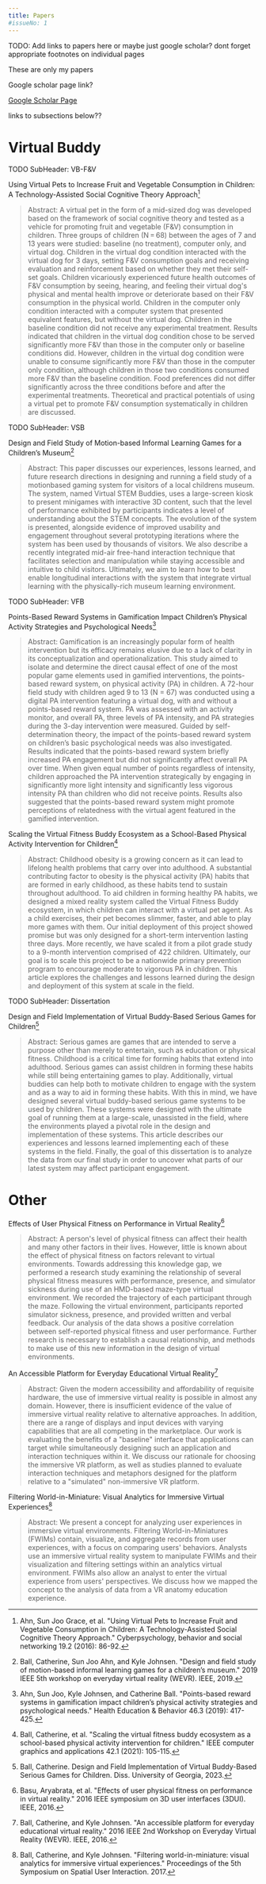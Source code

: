 ```yaml
---
title: Papers
#issueNo: 1
---
```


TODO: Add links to papers here or maybe just google scholar? dont forget appropriate footnotes on individual pages

These are only my papers

Google scholar page link?

[Google Scholar Page](https://scholar.google.com/citations?hl=en&user=bljBlOQAAAAJ)

links to subsections below??

<div class="article-header">

# Virtual Buddy
</div>

TODO SubHeader: VB-F&V

Using Virtual Pets to Increase Fruit and Vegetable Consumption in Children: A Technology-Assisted Social Cognitive Theory Approach[^f&v1]
>Abstract: A virtual pet in the form of a mid-sized dog was developed based on the framework of social cognitive theory and tested as a vehicle for promoting fruit and vegetable (F&V) consumption in children. Three groups of children (N = 68) between the ages of 7 and 13 years were studied: baseline (no treatment), computer only, and virtual dog. Children in the virtual dog condition interacted with the virtual dog for 3 days, setting F&V consumption goals and receiving evaluation and reinforcement based on whether they met their self-set goals. Children vicariously experienced future health outcomes of F&V consumption by seeing, hearing, and feeling their virtual dog's physical and mental health improve or deteriorate based on their F&V consumption in the physical world. Children in the computer only condition interacted with a computer system that presented equivalent features, but without the virtual dog. Children in the baseline condition did not receive any experimental treatment. Results indicated that children in the virtual dog condition chose to be served significantly more F&V than those in the computer only or baseline conditions did. However, children in the virtual dog condition were unable to consume significantly more F&V than those in the computer only condition, although children in those two conditions consumed more F&V than the baseline condition. Food preferences did not differ significantly across the three conditions before and after the experimental treatments. Theoretical and practical potentials of using a virtual pet to promote F&V consumption systematically in children are discussed.

TODO SubHeader: VSB

Design and Field Study of Motion-based Informal Learning Games for a Children’s Museum[^vsb1]
>Abstract: This paper discusses our experiences, lessons learned, and future research directions in designing and running a field study of a motionbased gaming system for visitors of a local childrens museum. The system, named Virtual STEM Buddies, uses a large-screen kiosk to present minigames with interactive 3D content, such that the level of performance exhibited by participants indicates a level of understanding about the STEM concepts. The evolution of the system is presented, alongside evidence of improved usability and engagement throughout several prototyping iterations where the system has been used by thousands of visitors. We also describe a recently integrated mid-air free-hand interaction technique that facilitates selection and manipulation while staying accessible and intuitive to child visitors. Ultimately, we aim to learn how to best enable longitudinal interactions with the system that integrate virtual learning with the physically-rich museum learning environment.

TODO SubHeader: VFB

Points-Based Reward Systems in Gamification Impact Children’s Physical Activity Strategies and Psychological Needs[^vfb-c1]
>Abstract: Gamification is an increasingly popular form of health intervention but its efficacy remains elusive due to a lack of clarity in its conceptualization and operationalization. This study aimed to isolate and determine the direct causal effect of one of the most popular game elements used in gamified interventions, the points-based reward system, on physical activity (PA) in children. A 72-hour field study with children aged 9 to 13 (N = 67) was conducted using a digital PA intervention featuring a virtual dog, with and without a points-based reward system. PA was assessed with an activity monitor, and overall PA, three levels of PA intensity, and PA strategies during the 3-day intervention were measured. Guided by self-determination theory, the impact of the points-based reward system on children’s basic psychological needs was also investigated. Results indicated that the points-based reward system briefly increased PA engagement but did not significantly affect overall PA over time. When given equal number of points regardless of intensity, children approached the PA intervention strategically by engaging in significantly more light intensity and significantly less vigorous intensity PA than children who did not receive points. Results also suggested that the points-based reward system might promote perceptions of relatedness with the virtual agent featured in the gamified intervention.

Scaling the Virtual Fitness Buddy Ecosystem as a School-Based Physical Activity Intervention for Children[^vfb-a1]
>Abstract: Childhood obesity is a growing concern as it can lead to lifelong health problems that carry over into adulthood. A substantial contributing factor to obesity is the physical activity (PA) habits that are formed in early childhood, as these habits tend to sustain throughout adulthood. To aid children in forming healthy PA habits, we designed a mixed reality system called the Virtual Fitness Buddy ecosystem, in which children can interact with a virtual pet agent. As a child exercises, their pet becomes slimmer, faster, and able to play more games with them. Our initial deployment of this project showed promise but was only designed for a short-term intervention lasting three days. More recently, we have scaled it from a pilot grade study to a 9-month intervention comprised of 422 children. Ultimately, our goal is to scale this project to be a nationwide primary prevention program to encourage moderate to vigorous PA in children. This article explores the challenges and lessons learned during the design and deployment of this system at scale in the field.


TODO SubHeader: Dissertation

Design and Field Implementation of Virtual Buddy-Based Serious Games for Children[^diss]
>Abstract: Serious games are games that are intended to serve a purpose other than merely to entertain, such as education or physical fitness. Childhood is a critical time for forming habits that extend into adulthood. Serious games can assist children in forming these habits while still being entertaining games to play. Additionally, virtual buddies can help both to motivate children to engage with the system and as a way to aid in forming these habits. With this in mind, we have designed several virtual buddy-based serious game systems to be used by children. These systems were designed with the ultimate goal of running them at a large-scale, unassisted in the field, where the environments played a pivotal role in the design and implementation of these systems. This article describes our experiences and lessons learned implementing each of these systems in the field. Finally, the goal of this dissertation is to analyze the data from our final study in order to uncover what parts of our latest system may affect participant engagement.

<div class="article-header">

# Other
</div>

Effects of User Physical Fitness on Performance in Virtual Reality[^arya]
>Abstract: A person's level of physical fitness can affect their health and many other factors in their lives. However, little is known about the effect of physical fitness on factors relevant to virtual environments. Towards addressing this knowledge gap, we performed a research study examining the relationship of several physical fitness measures with performance, presence, and simulator sickness during use of an HMD-based maze-type virtual environment. We recorded the trajectory of each participant through the maze. Following the virtual environment, participants reported simulator sickness, presence, and provided written and verbal feedback. Our analysis of the data shows a positive correlation between self-reported physical fitness and user performance. Further research is necessary to establish a causal relationship, and methods to make use of this new information in the design of virtual environments.

An Accessible Platform for Everyday Educational Virtual Reality[^heart]
>Abstract: Given the modern accessibility and affordability of requisite hardware, the use of immersive virtual reality is possible in almost any domain. However, there is insufficient evidence of the value of immersive virtual reality relative to alternative approaches. In addition, there are a range of displays and input devices with varying capabilities that are all competing in the marketplace. Our work is evaluating the benefits of a "baseline" interface that applications can target while simultaneously designing such an application and interaction techniques within it. We discuss our rationale for choosing the immersive VR platform, as well as studies planned to evaluate interaction techniques and metaphors designed for the platform relative to a "simulated" non-immersive VR platform.

Filtering World-in-Miniature: Visual Analytics for Immersive Virtual Experiences[^fwim]
>Abstract: We present a concept for analyzing user experiences in immersive virtual environments. Filtering World-in-Miniatures (FWIMs) contain, visualize, and aggregate records from user experiences, with a focus on comparing users' behaviors. Analysts use an immersive virtual reality system to manipulate FWIMs and their visualization and filtering settings within an analytics virtual environment. FWIMs also allow an analyst to enter the virtual experience from users' perspectives. We discuss how we mapped the concept to the analysis of data from a VR anatomy education experience.

[^f&v1]: Ahn, Sun Joo Grace, et al. "Using Virtual Pets to Increase Fruit and Vegetable Consumption in Children: A Technology-Assisted Social Cognitive Theory Approach." Cyberpsychology, behavior and social networking 19.2 (2016): 86-92.
[^vsb1]: Ball, Catherine, Sun Joo Ahn, and Kyle Johnsen. "Design and field study of motion-based informal learning games for a children’s museum." 2019 IEEE 5th workshop on everyday virtual reality (WEVR). IEEE, 2019.
[^vfb-c1]: Ahn, Sun Joo, Kyle Johnsen, and Catherine Ball. "Points-based reward systems in gamification impact children’s physical activity strategies and psychological needs." Health Education & Behavior 46.3 (2019): 417-425.
[^vfb-a1]: Ball, Catherine, et al. "Scaling the virtual fitness buddy ecosystem as a school-based physical activity intervention for children." IEEE computer graphics and applications 42.1 (2021): 105-115.
[^diss]: Ball, Catherine. Design and Field Implementation of Virtual Buddy-Based Serious Games for Children. Diss. University of Georgia, 2023.
[^arya]: Basu, Aryabrata, et al. "Effects of user physical fitness on performance in virtual reality." 2016 IEEE symposium on 3D user interfaces (3DUI). IEEE, 2016.
[^heart]: Ball, Catherine, and Kyle Johnsen. "An accessible platform for everyday educational virtual reality." 2016 IEEE 2nd Workshop on Everyday Virtual Reality (WEVR). IEEE, 2016.
[^fwim]: Ball, Catherine, and Kyle Johnsen. "Filtering world-in-miniature: visual analytics for immersive virtual experiences." Proceedings of the 5th Symposium on Spatial User Interaction. 2017.
